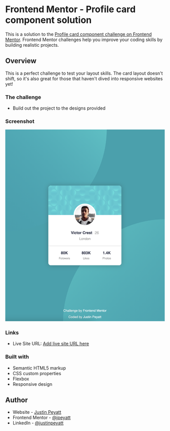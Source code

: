 # Frontend Mentor - Profile card component solution

This is a solution to the [Profile card component challenge on Frontend Mentor](https://www.frontendmentor.io/challenges/profile-card-component-cfArpWshJ). 
Frontend Mentor challenges help you improve your coding skills by building realistic projects. 
## Overview

This is a perfect challenge to test your layout skills. The card layout doesn't shift, so it's also great for those that haven't dived into responsive websites yet!

### The challenge

- Build out the project to the designs provided

### Screenshot

![Screenshot](https://github.com/jpeyatt/fm-profile-card/blob/master/screenshot.png)

### Links
- Live Site URL: [Add live site URL here](jp-fm-profile-card.netlify.app)
### Built with

- Semantic HTML5 markup
- CSS custom properties
- Flexbox
- Responsive design

## Author

- Website - [Justin Peyatt](https://www.jpeyatt.com)
- Frontend Mentor - [@jpeyatt](https://www.frontendmentor.io/profile/jpeyatt)
- LinkedIn - [@justinpeyatt](https://www.linkedin.com/in/justinpeyatt)



